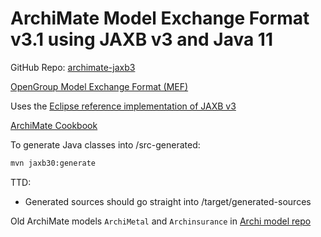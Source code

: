 # ArchiMate Model Exchange Format v3.1 using JAXB v3 and Java 11

GitHub Repo: [archimate-jaxb3](https://github.com/john99t/archimate-jaxb3)

[OpenGroup Model Exchange Format (MEF)](https://www.opengroup.org/open-group-archimate-model-exchange-file-format)

Uses the [Eclipse reference implementation of JAXB v3](https://eclipse-ee4j.github.io/jaxb-ri)

[ArchiMate Cookbook](http://www.hosiaisluoma.fi/ArchiMate-Cookbook.pdf)

To generate Java classes into /src-generated:
```bash
mvn jaxb30:generate
```

TTD:
- Generated sources should go straight into /target/generated-sources

Old ArchiMate models `ArchiMetal` and `Archinsurance` in [Archi model repo](https://github.com/archimatetool/ArchiModels)